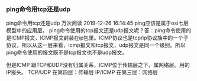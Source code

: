 ### ping命令用tcp还是udp

ping命令用tcp还是udp
万次阅读
2019-12-26 16:14:45
ping应该是属于osi七层模型中的应用层。
ping命令使用的tcp报文还是udp报文呢？答：ping命令使用的是ICMP报文，ICMP报文封装在ip包里。ICMP协议也是tcp/ip协议族中的一个子协议，所以从这一层来看，icmp报文和tcp报文，udp报文是同一个级别。所以ping命令使用的报文既不是tcp报文也不是udp报文。

但是ICMP 跟TCP和UDP没有归属关系，ICMP位于传输层之下，属网络层。用的IP报头。
TCP/UDP 在第四层：传输层
IP/ICMP 在第三层：网络层
